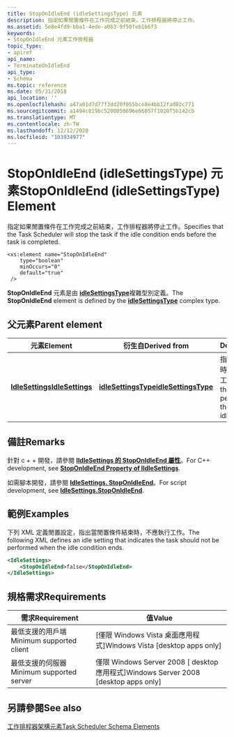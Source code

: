 ```yaml
---
title: StopOnIdleEnd (idleSettingsType) 元素
description: 指定如果閒置條件在工作完成之前結束，工作排程器將停止工作。
ms.assetid: 5e8e4fd9-bba1-4ede-a0b3-9f50feb1b6f3
keywords:
- StopOnIdleEnd 元素工作排程器
topic_type:
- apiref
api_name:
- TerminateOnIdleEnd
api_type:
- Schema
ms.topic: reference
ms.date: 05/31/2018
api_location: ''
ms.openlocfilehash: a47a01d7d77f3dd20f055bce8e4bb12fad82c771
ms.sourcegitcommit: a1494c819bc5200050696e66057f1020f5b142cb
ms.translationtype: MT
ms.contentlocale: zh-TW
ms.lasthandoff: 12/12/2020
ms.locfileid: "103934977"
---
```

# <a name="stoponidleend-idlesettingstype-element"></a><span data-ttu-id="0bdad-104">StopOnIdleEnd (idleSettingsType) 元素</span><span class="sxs-lookup"><span data-stu-id="0bdad-104">StopOnIdleEnd (idleSettingsType) Element</span></span>

<span data-ttu-id="0bdad-105">指定如果閒置條件在工作完成之前結束，工作排程器將停止工作。</span><span class="sxs-lookup"><span data-stu-id="0bdad-105">Specifies that the Task Scheduler will stop the task if the idle condition ends before the task is completed.</span></span>

``` syntax
<xs:element name="StopOnIdleEnd"
    type="boolean"
    minOccurs="0"
    default="true"
 />
```

<span data-ttu-id="0bdad-106">**StopOnIdleEnd** 元素是由 [**idleSettingsType**](taskschedulerschema-idlesettingstype-complextype.md)複雜型別定義。</span><span class="sxs-lookup"><span data-stu-id="0bdad-106">The **StopOnIdleEnd** element is defined by the [**idleSettingsType**](taskschedulerschema-idlesettingstype-complextype.md) complex type.</span></span>

## <a name="parent-element"></a><span data-ttu-id="0bdad-107">父元素</span><span class="sxs-lookup"><span data-stu-id="0bdad-107">Parent element</span></span>



| <span data-ttu-id="0bdad-108">元素</span><span class="sxs-lookup"><span data-stu-id="0bdad-108">Element</span></span>                                                                       | <span data-ttu-id="0bdad-109">衍生自</span><span class="sxs-lookup"><span data-stu-id="0bdad-109">Derived from</span></span>                                                                 | <span data-ttu-id="0bdad-110">Description</span><span class="sxs-lookup"><span data-stu-id="0bdad-110">Description</span></span>                                                                                       |
|-------------------------------------------------------------------------------|------------------------------------------------------------------------------|---------------------------------------------------------------------------------------------------|
| [<span data-ttu-id="0bdad-111">**IdleSettings**</span><span class="sxs-lookup"><span data-stu-id="0bdad-111">**IdleSettings**</span></span>](taskschedulerschema-idlesettings-settingstype-element.md) | [<span data-ttu-id="0bdad-112">**idleSettingsType**</span><span class="sxs-lookup"><span data-stu-id="0bdad-112">**idleSettingsType**</span></span>](taskschedulerschema-idlesettingstype-complextype.md) | <span data-ttu-id="0bdad-113">指定當電腦處於閒置狀態時，工作排程器如何執行工作。</span><span class="sxs-lookup"><span data-stu-id="0bdad-113">Specifies how the Task Scheduler performs tasks when the computer is in an idle state.</span></span><br/> |



## <a name="remarks"></a><span data-ttu-id="0bdad-114">備註</span><span class="sxs-lookup"><span data-stu-id="0bdad-114">Remarks</span></span>

<span data-ttu-id="0bdad-115">針對 c + + 開發，請參閱 [**IIdleSettings 的 StopOnIdleEnd 屬性**](/windows/desktop/api/taskschd/nf-taskschd-iidlesettings-get_stoponidleend)。</span><span class="sxs-lookup"><span data-stu-id="0bdad-115">For C++ development, see [**StopOnIdleEnd Property of IIdleSettings**](/windows/desktop/api/taskschd/nf-taskschd-iidlesettings-get_stoponidleend).</span></span>

<span data-ttu-id="0bdad-116">如需腳本開發，請參閱 [**IdleSettings. StopOnIdleEnd**](idlesettings-stoponidleend.md)。</span><span class="sxs-lookup"><span data-stu-id="0bdad-116">For script development, see [**IdleSettings.StopOnIdleEnd**](idlesettings-stoponidleend.md).</span></span>

## <a name="examples"></a><span data-ttu-id="0bdad-117">範例</span><span class="sxs-lookup"><span data-stu-id="0bdad-117">Examples</span></span>

<span data-ttu-id="0bdad-118">下列 XML 定義閒置設定，指出當閒置條件結束時，不應執行工作。</span><span class="sxs-lookup"><span data-stu-id="0bdad-118">The following XML defines an idle setting that indicates the task should not be performed when the idle condition ends.</span></span>


```XML
<IdleSettings>
    <StopOnIdleEnd>false</StopOnIdleEnd>
</IdleSettings>
```



## <a name="requirements"></a><span data-ttu-id="0bdad-119">規格需求</span><span class="sxs-lookup"><span data-stu-id="0bdad-119">Requirements</span></span>



| <span data-ttu-id="0bdad-120">需求</span><span class="sxs-lookup"><span data-stu-id="0bdad-120">Requirement</span></span> | <span data-ttu-id="0bdad-121">值</span><span class="sxs-lookup"><span data-stu-id="0bdad-121">Value</span></span> |
|-------------------------------------|------------------------------------------------------|
| <span data-ttu-id="0bdad-122">最低支援的用戶端</span><span class="sxs-lookup"><span data-stu-id="0bdad-122">Minimum supported client</span></span><br/> | <span data-ttu-id="0bdad-123">\[僅限 Windows Vista 桌面應用程式\]</span><span class="sxs-lookup"><span data-stu-id="0bdad-123">Windows Vista \[desktop apps only\]</span></span><br/>       |
| <span data-ttu-id="0bdad-124">最低支援的伺服器</span><span class="sxs-lookup"><span data-stu-id="0bdad-124">Minimum supported server</span></span><br/> | <span data-ttu-id="0bdad-125">僅限 Windows Server 2008 \[ desktop 應用程式\]</span><span class="sxs-lookup"><span data-stu-id="0bdad-125">Windows Server 2008 \[desktop apps only\]</span></span><br/> |



## <a name="see-also"></a><span data-ttu-id="0bdad-126">另請參閱</span><span class="sxs-lookup"><span data-stu-id="0bdad-126">See also</span></span>

<dl> <dt>

[<span data-ttu-id="0bdad-127">工作排程器架構元素</span><span class="sxs-lookup"><span data-stu-id="0bdad-127">Task Scheduler Schema Elements</span></span>](task-scheduler-schema-elements.md)
</dt> </dl>

 

 






